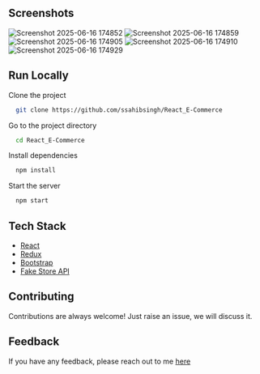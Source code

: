 

## Screenshots


![Screenshot 2025-06-16 174852](https://github.com/user-attachments/assets/d749cf01-0325-49d1-8b06-59a32a43bc1f)
![Screenshot 2025-06-16 174859](https://github.com/user-attachments/assets/3a940129-4b56-4d96-9f17-91022ee908e2)
![Screenshot 2025-06-16 174905](https://github.com/user-attachments/assets/0922e189-63e8-401d-b17b-a51cfc2d636e)
![Screenshot 2025-06-16 174910](https://github.com/user-attachments/assets/ff418b58-cbad-4938-833a-9209254eedd1)
![Screenshot 2025-06-16 174929](https://github.com/user-attachments/assets/6079f124-bea7-4137-b76b-10ba6897e0dc)



## Run Locally

Clone the project

```bash
  git clone https://github.com/ssahibsingh/React_E-Commerce
```

Go to the project directory

```bash
  cd React_E-Commerce
```

Install dependencies

```bash
  npm install
```

Start the server

```bash
  npm start
```



## Tech Stack

* [React](https://reactjs.org/)
* [Redux](https://redux.js.org/)
* [Bootstrap](https://getbootstrap.com/)
* [Fake Store API](https://fakestoreapi.com/)

## Contributing

Contributions are always welcome!
Just raise an issue, we will discuss it.


## Feedback

If you have any feedback, please reach out to me [here](https://ssahibsingh.github.io/#contact)


